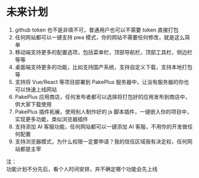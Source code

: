 # 未来计划

1. github token 也不是非填不可，普通用户也可以不需要 token 直接打包
2. 任何网站都可以一键支持 pwa 模式，你的网站不需要任何修改，就是这么简单
3. 移动端支持更多的配置选项，包括菜单栏，顶部导航栏，顶部工具栏，侧边栏等等
4. 桌面端支持更多的功能，比如支持国产系统，支持自定义下载，支持本地打包等
5. 支持将 Vue/React 等项目部署到 PakePlus 服务器中，让没有服务器的你也可以快速上线网站
6. PakePlus 应用商店，任何发布者都可以选择将打包好的应用发布到商店中，供大家下载使用
7. PakePlus 插件拓展，使用别人制作好的 js 脚本插件，一键嵌入你的项目中，实现更多功能，类似浏览器插件
8. 支持添加 AI 客服功能，任何网站都可以一键添加 AI 客服，不用你的开发做任何配置
9. 支持浏览器模式，为什么权限一定要申请？我的信任区域我有决定权，任何网站都是主宰

注：  
功能计划不分先后，看个人时间安排，并不确定哪个功能会先上线
